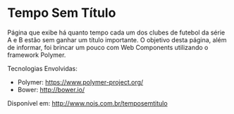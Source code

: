 Tempo Sem Título
================

Página que exibe há quanto tempo cada um dos clubes de futebol da série A e B estão sem ganhar um título importante.
O objetivo desta página, além de informar, foi brincar um pouco com Web Components utilizando o framework Polymer.

Tecnologias Envolvidas:
* Polymer: https://www.polymer-project.org/
* Bower: http://bower.io/

Disponível em: http://www.nois.com.br/temposemtitulo
